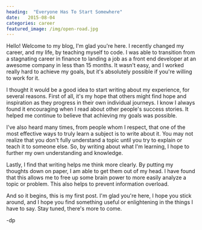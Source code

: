 ```yaml
---
heading:  "Everyone Has To Start Somewhere"
date:   2015-08-04
categories: career
featured_image: /img/open-road.jpg
---
```

Hello! Welcome to my blog, I'm glad you're here. I recently changed my career, and my life, by teaching myself to code. I was able to transition from a stagnating career in finance to landing a job as a front end developer at an awesome company in less than 15 months. It wasn't easy, and I worked really hard to achieve my goals, but it's absolutely possible if you're willing to work for it.

I thought it would be a good idea to start writing about my experience, for several reasons. First of all, it's my hope that others might find hope and inspiration as they progress in their own individual journeys. I know I always found it encouraging when I read about other people's success stories. It helped me continue to believe that achieving my goals was possible.

I've also heard many times, from people whom I respect, that one of the most effective ways to truly learn a subject is to write about it. You may not realize that you don't fully understand a topic until you try to explain or teach it to someone else. So, by writing about what I'm learning, I hope to further my own understanding and knowledge.

Lastly, I find that writing helps me think more clearly. By putting my thoughts down on paper, I am able to get them out of my head. I have found that this allows me to free up some brain power to more easily analyze a topic or problem. This also helps to prevent information overload.

And so it begins, this is my first post. I'm glad you're here, I hope you stick around, and I hope you find something useful or enlightening in the things I have to say. Stay tuned, there's more to come.

-dp  
